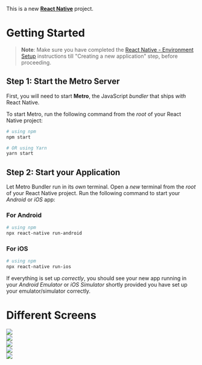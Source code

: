 This is a new [**React Native**](https://reactnative.dev) project.

# Getting Started

>**Note**: Make sure you have completed the [React Native - Environment Setup](https://reactnative.dev/docs/environment-setup) instructions till "Creating a new application" step, before proceeding.

## Step 1: Start the Metro Server

First, you will need to start **Metro**, the JavaScript _bundler_ that ships _with_ React Native.

To start Metro, run the following command from the _root_ of your React Native project:

```bash
# using npm
npm start

# OR using Yarn
yarn start
```

## Step 2: Start your Application

Let Metro Bundler run in its _own_ terminal. Open a _new_ terminal from the _root_ of your React Native project. Run the following command to start your _Android_ or _iOS_ app:

### For Android

```bash
# using npm
npx react-native run-android

```

### For iOS

```bash
# using npm
npx react-native run-ios


```

If everything is set up _correctly_, you should see your new app running in your _Android Emulator_ or _iOS Simulator_ shortly provided you have set up your emulator/simulator correctly.


# Different Screens
<div style="display:grid; grid-template-cols= 1fr 1fr;">
<img src="https://github.com/Anish-bhardwaj/ReactNativeShoppingApp/blob/main/screenshots/screen1.png"/>
<img src="https://github.com/Anish-bhardwaj/ReactNativeShoppingApp/blob/main/screenshots/screen2.png"/>
<img src="https://github.com/Anish-bhardwaj/ReactNativeShoppingApp/blob/main/screenshots/screen3.png"/>
<img src="https://github.com/Anish-bhardwaj/ReactNativeShoppingApp/blob/main/screenshots/screen4.png"/>
<img src="https://github.com/Anish-bhardwaj/ReactNativeShoppingApp/blob/main/screenshots/screen5.png"/>
</div>
